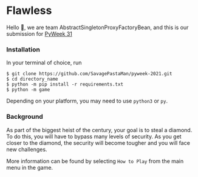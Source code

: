 # Flawless

Hello :wave:, we are team AbstractSingletonProxyFactoryBean,
and this is our submission for [PyWeek 31](https://pyweek.org/)

### Installation
In your terminal of choice, run
```commandline
$ git clone https://github.com/SavagePastaMan/pyweek-2021.git
$ cd directory_name
$ python -m pip install -r requirements.txt
$ python -m game
```
Depending on your platform, you may need to use `python3` or `py`.

### Background
As part of the biggest heist of the century, your goal is to steal a diamond. To do this, you will have to bypass many levels of security. As you get closer to the diamond, the security will become tougher and you will face new challenges. 

More information can be found by selecting `How to Play` from the main menu in the game.
